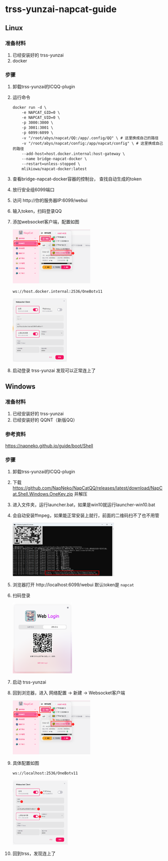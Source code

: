 # trss-yunzai-napcat-guide

## Linux

### 准备材料

1. 已经安装好的 trss-yunzai
2. docker

### 步骤

1. 卸载trss-yunzai的ICQQ-plugin

2. 运行命令

   ```shell
   docker run -d \
       -e NAPCAT_GID=0 \
       -e NAPCAT_UID=0 \
       -p 3000:3000 \
       -p 3001:3001 \
       -p 6099:6099 \
       -v "/root/abys/napcat/QQ:/app/.config/QQ" \ # 这里换成自己的路径
       -v "/root/abys/napcat/config:/app/napcat/config" \ # 这里换成自己的路径
       --add-host=host.docker.internal:host-gateway \
       --name bridge-napcat-docker \
       --restart=unless-stopped \
       mlikiowa/napcat-docker:latest
   ```

3. 查看bridge-napcat-docker容器的控制台， 查找自动生成的token

4. 放行安全组6099端口

5. 访问 http://你的服务器IP:6099/webui

6. 输入token，扫码登录QQ

7. 添加websocket客户端，配置如图

   <img src="https://raw.githubusercontent.com/bling-yshs/ys-image-host/main/img/202505112300547.png" alt="image-20250511230042493" style="zoom:33%;" />

   ```shell
   ws://host.docker.internal:2536/OneBotv11
   ```

   <img src="https://raw.githubusercontent.com/bling-yshs/ys-image-host/main/img/202505101908875.png" alt="image-20250510190826779" style="zoom:33%;" />

8. 启动登录 trss-yunzai 发现可以正常连上了

## Windows

### 准备材料

1. 已经安装好的 trss-yunzai
2. 已经安装好的 QQNT（新版QQ）

### 参考资料

https://napneko.github.io/guide/boot/Shell

### 步骤

1. 卸载trss-yunzai的ICQQ-plugin

2. 下载 https://github.com/NapNeko/NapCatQQ/releases/latest/download/NapCat.Shell.Windows.OneKey.zip 并解压

3. 进入文件夹，运行launcher.bat，如果是win10就运行launcher-win10.bat

4. 会自动安装ffmpeg，如果能正常安装上就行，前面的二维码扫不了也不用管

   <img src="https://raw.githubusercontent.com/bling-yshs/ys-image-host/main/img/202505112243760.png" alt="image-20250511224351665" style="zoom:33%;" />

5. 浏览器打开 http://localhost:6099/webui 默认token是 `napcat`

6. 扫码登录

   <img src="https://raw.githubusercontent.com/bling-yshs/ys-image-host/main/img/202505112245391.png" alt="image-20250511224517335" style="zoom:33%;" />

7. 启动 trss-yunzai

8. 回到浏览器，进入 网络配置 -> 新建 -> Websocket客户端

   <img src="https://raw.githubusercontent.com/bling-yshs/ys-image-host/main/img/202505112300547.png" alt="image-20250511230042493" style="zoom:33%;" />

9. 具体配置如图

   ```shell
   ws://localhost:2536/OneBotv11
   ```

   <img src="https://raw.githubusercontent.com/bling-yshs/ys-image-host/main/img/202505112247083.png" alt="image-20250511224724028" style="zoom:33%;" />

10. 回到trss，发现连上了